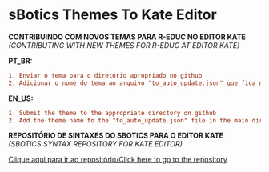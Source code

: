 # sBotics Themes To Kate Editor
**CONTRIBUINDO COM NOVOS TEMAS PARA R-EDUC NO EDITOR KATE**\
_(CONTRIBUTING WITH NEW THEMES FOR R-EDUC AT EDITOR KATE)_

**PT_BR:**
```diff
1. Enviar o tema para o diretório apropriado no github
2. Adicionar o nome do tema ao arquivo "to_auto_update.json" que fica no diretório main
```

**EN_US:**
```diff
1. Submit the theme to the appropriate directory on github
2. Add the theme name to the "to_auto_update.json" file in the main directory
```

**REPOSITÓRIO DE SINTAXES DO SBOTICS PARA O EDITOR KATE**\
_(SBOTICS SYNTAX REPOSITORY FOR KATE EDITOR)_

[Clique aqui para ir ao repositório/Click here to go to the repository](https://github.com/iagolirapasssos/sBoticsSyntaxeToKateEditor)
